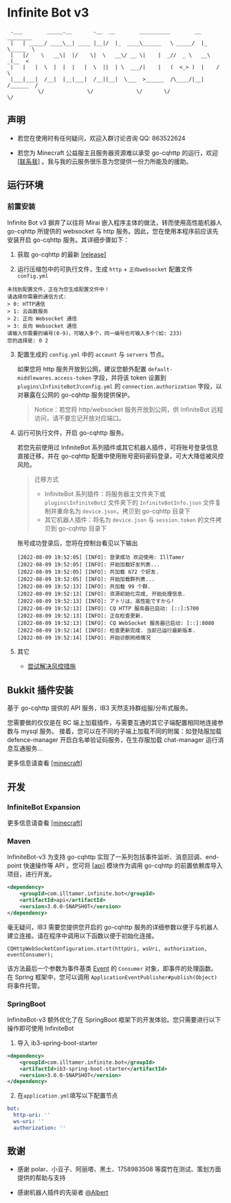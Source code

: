 # Infinite Bot v3

```
 .___        _____.__       .__  __        __________        __    ________
 |   | _____/ ____\__| ____ |__|/  |_  ____\______   \ _____/  |_  \_____  \
 |   |/    \   __\|  |/    \|  \   __\/ __ \|    |  _//  _ \   __\   _(__  <
 |   |   |  \  |  |  |   |  \  ||  | \  ___/|    |   (  <_> )  |    /       \
 |___|___|  /__|  |__|___|  /__||__|  \___  >______  /\____/|__|   /______  /
          \/              \/              \/       \/                     \/
```

## 声明

- 若您在使用时有任何疑问，欢迎入群讨论咨询 QQ: 863522624

- 若您为 Minecraft 公益服主且服务器资源难以承受 go-cqhttp 的运行，欢迎 [[联系我]](https://api.vvhan.com/api/qqCard?qq=765743073) 。我与我的云服务很乐意为您提供一份力所能及的援助。

## 运行环境

### 前置安装

Infinite Bot v3 摒弃了以往将 Mirai 嵌入程序主体的做法，转而使用高性能机器人 go-cqhttp 所提供的 websocket 与 http 服务。因此，您在使用本程序前应该先安装开启 go-cqhttp 服务。其详细步骤如下：

1. 获取 go-cqhttp 的最新 [[release]](https://github.com/Mrs4s/go-cqhttp/releases)

2. 运行压缩包中的可执行文件，生成 `http` + `正向websocket` 配置文件 `config.yml`
```text
未找到配置文件，正在为您生成配置文件中！
请选择你需要的通信方式:
> 0: HTTP通信
> 1: 云函数服务
> 2: 正向 Websocket 通信
> 3: 反向 Websocket 通信
请输入你需要的编号(0-9)，可输入多个，同一编号也可输入多个(如: 233)
您的选择是: 0 2
```

3. 配置生成的 `config.yml` 中的 `account` 与 `servers` 节点。
   
   如果您将 http 服务开放到公网，建议您额外配置 `default-middlewares.access-token` 字段，并将该 token 设置到 `plugins\InfiniteBot3\config.yml` 的 `connection.authorization` 字段，以对暴露在公网的 go-cqhttp 服务提供保护。
   > Notice：若您将 http/websocket 服务开放到公网，供 InfiniteBot 远程访问，请不要忘记开放对应端口。

4. 运行可执行文件，开启 go-cqhttp 服务。
   
   若您先前使用过 InfiniteBot 系列插件或其它机器人插件，可将账号登录信息直接迁移，并在 go-cqhttp 配置中使用账号密码密码登录，可大大降低被风控风险。
   
   > 迁移方式
   > - InfiniteBot 系列插件：将服务器主文件夹下或 `plugins\InfiniteBot2` 文件夹下的 `InfiniteBotInfo.json` 文件复制并重命名为 `device.json`，拷贝到 go-cqhttp 目录下
   > - 其它机器人插件：将名为 `device.json` 与 `session.token` 的文件拷贝到 go-cqhttp 目录下
   
   账号成功登录后，您将在控制台看见以下输出

   ```
   [2022-08-09 19:52:05] [INFO]: 登录成功 欢迎使用: IllTamer
   [2022-08-09 19:52:05] [INFO]: 开始加载好友列表...
   [2022-08-09 19:52:05] [INFO]: 共加载 672 个好友.
   [2022-08-09 19:52:05] [INFO]: 开始加载群列表...
   [2022-08-09 19:52:13] [INFO]: 共加载 99 个群.
   [2022-08-09 19:52:13] [INFO]: 资源初始化完成, 开始处理信息.
   [2022-08-09 19:52:13] [INFO]: アトリは、高性能ですから!
   [2022-08-09 19:52:13] [INFO]: CQ HTTP 服务器已启动: [::]:5700
   [2022-08-09 19:52:13] [INFO]: 正在检查更新.
   [2022-08-09 19:52:13] [INFO]: CQ WebSocket 服务器已启动: [::]:8080
   [2022-08-09 19:52:14] [INFO]: 检查更新完成. 当前已运行最新版本.
   [2022-08-09 19:52:14] [INFO]: 开始诊断网络情况
   ```

5. 其它
   - [尝试解决风控措施](https://github.com/Mrs4s/go-cqhttp/issues/1320)

## Bukkit 插件安装

基于 go-cqhttp 提供的 API 服务，IB3 天然支持群组服/分布式服务。

您需要做的仅仅是在 BC 端上加载插件，与需要互通的其它子端配置相同地连接参数与 mysql 服务。
接着，您可以在不同的子端上加载不同的附属：如登陆服加载 defence-manager 开启白名单验证码服务，在生存服加载 chat-manager 运行消息互通服务...

更多信息请查看 [[minecraft]](/minecraft)

## 开发

### InfiniteBot Expansion

更多信息请查看 [[minecraft]](/minecraft)

### Maven

InfiniteBot-v3 为支持 go-cqhttp 实现了一系列包括事件监听、消息回调、end-point 快速操作等 API
。您可将 [[api]](/api) 模块作为调用 go-cqhttp 的前置依赖库导入项目，进行开发。

```xml
<dependency>
    <groupId>com.illtamer.infinite.bot</groupId>
    <artifactId>api</artifactId>
    <version>3.0.0-SNAPSHOT</version>
</dependency>
```

毫无疑问，IB3 需要您提供您开启的 go-cqhttp 服务的详细参数以便于与机器人建立连接。请在程序中调用以下函数以便于初始化连接。 

```
CQHttpWebSocketConfiguration.start(httpUri, wsUri, authorization, eventConsumer);
```

该方法最后一个参数为事件基类 [Event](/api/src/main/java/com/illtamer/infinite/bot/api/event/Event.java) 的 `Consumer` 对象，即事件的处理函数。
在 Spring 框架中，您可以调用 `ApplicationEventPublisher#publish(Object)` 将事件托管。

### SpringBoot

InfiniteBot-v3 额外优化了在 SpringBoot 框架下的开发体验。您只需要进行以下操作即可使用 InfiniteBot

1. 导入 ib3-spring-boot-starter
```xml
<dependency>
    <groupId>com.illtamer.infinite.bot</groupId>
    <artifactId>ib3-spring-boot-starter</artifactId>
    <version>3.0.0-SNAPSHOT</version>
</dependency>
```

2. 在`application.yml`填写以下配置节点
```yaml
bot:
  http-uri: ''
  ws-uri: ''
  authorization: ''
```

## 致谢

- 感谢 polar、小豆子、阿丽塔、黑土、1758983508 等腐竹在测试、策划方面提供的帮助与支持

- 感谢机器人插件的先驱者 [@Albert](https://github.com/mcdoeswhat)